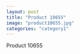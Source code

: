 ```yaml
---
layout: post
title: "Product 10655"
image: "product10655.jpg"
categories: "category1"
---
```

Product 10655
